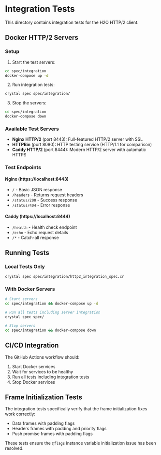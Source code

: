 # Integration Tests

This directory contains integration tests for the H2O HTTP/2 client.

## Docker HTTP/2 Servers

### Setup

1. Start the test servers:
```bash
cd spec/integration
docker-compose up -d
```

2. Run integration tests:
```bash
crystal spec spec/integration/
```

3. Stop the servers:
```bash
cd spec/integration
docker-compose down
```

### Available Test Servers

- **Nginx HTTP/2** (port 8443): Full-featured HTTP/2 server with SSL
- **HTTPBin** (port 8080): HTTP testing service (HTTP/1.1 for comparison)
- **Caddy HTTP/2** (port 8444): Modern HTTP/2 server with automatic HTTPS

### Test Endpoints

#### Nginx (https://localhost:8443)
- `/` - Basic JSON response
- `/headers` - Returns request headers
- `/status/200` - Success response
- `/status/404` - Error response

#### Caddy (https://localhost:8444)
- `/health` - Health check endpoint
- `/echo` - Echo request details
- `/*` - Catch-all response

## Running Tests

### Local Tests Only
```bash
crystal spec spec/integration/http2_integration_spec.cr
```

### With Docker Servers
```bash
# Start servers
cd spec/integration && docker-compose up -d

# Run all tests including server integration
crystal spec spec/

# Stop servers
cd spec/integration && docker-compose down
```

## CI/CD Integration

The GitHub Actions workflow should:
1. Start Docker services
2. Wait for services to be healthy
3. Run all tests including integration tests
4. Stop Docker services

## Frame Initialization Tests

The integration tests specifically verify that the frame initialization fixes work correctly:
- Data frames with padding flags
- Headers frames with padding and priority flags
- Push promise frames with padding flags

These tests ensure the `@flags` instance variable initialization issue has been resolved.